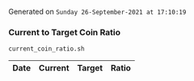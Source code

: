 Generated on `Sunday 26-September-2021 at 17:10:19`

### Current to Target Coin Ratio
`current_coin_ratio.sh`

Date|Current|Target|Ratio
---|---|---|---
